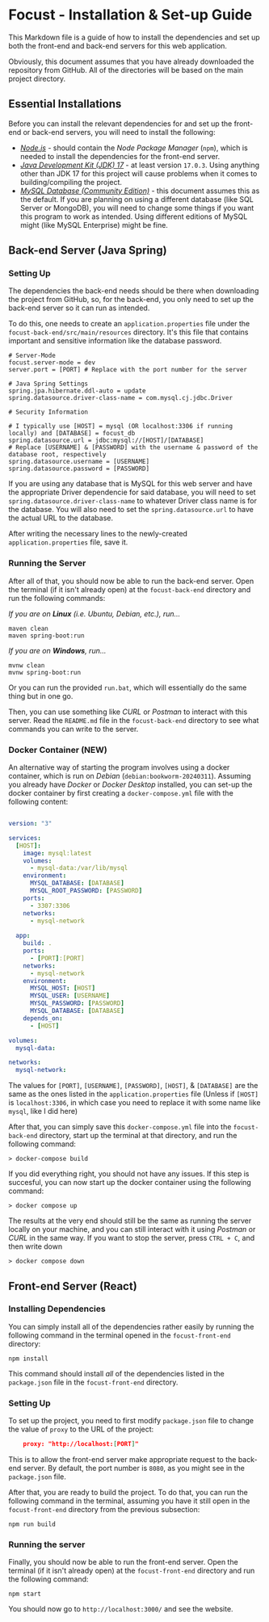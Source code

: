 # Focust - Installation & Set-up Guide
This Markdown file is a guide of how to install the dependencies and set up both the front-end and back-end servers for this web application.

Obviously, this document assumes that you have already downloaded the repository from GitHub. All of the directories will be based on the main project directory.

## Essential Installations
Before you can install the relevant dependencies for and set up the front-end or back-end servers, you will need to install the following:

* [*Node.js*](https://nodejs.org/en/download) - should contain the *Node Package Manager* (`npm`), which is needed to install the dependencies for the front-end server.
* [*Java Development Kit (JDK) 17*](https://www.oracle.com/java/technologies/downloads/#java17) - at least version `17.0.3`. Using anything other than JDK 17 for this project will cause problems when it comes to building/compiling the project.
* [*MySQL Database (Community Edition)*](https://dev.mysql.com/downloads/installer/) - this document assumes this as the default. If you are planning on using a different database (like SQL Server or MongoDB), you will need to change some things if you want this program to work as intended. Using different editions of MySQL might (like MySQL Enterprise) might be fine. 

## Back-end Server (Java Spring)

### Setting Up
The dependencies the back-end needs should be there when downloading the project from GitHub, so, for the back-end, you only need to set up the back-end server so it can run as intended.

To do this, one needs to create an `application.properties` file under the `focust-back-end/src/main/resources` directory. It's this file that contains important and sensitive information like the database password. 

```properties
# Server-Mode
focust.server-mode = dev
server.port = [PORT] # Replace with the port number for the server

# Java Spring Settings
spring.jpa.hibernate.ddl-auto = update
spring.datasource.driver-class-name = com.mysql.cj.jdbc.Driver

# Security Information

# I typically use [HOST] = mysql (OR localhost:3306 if running locally) and [DATABASE] = focust_db
spring.datasource.url = jdbc:mysql://[HOST]/[DATABASE]
# Replace [USERNAME] & [PASSWORD] with the username & password of the database root, respectively
spring.datasource.username = [USERNAME]
spring.datasource.password = [PASSWORD]

```



If you are using any database that is MySQL for this web server and have the appropriate Driver dependencie for said database, you will need to set `spring.datasource.driver-class-name` to whatever Driver class name is for the database. You will also need to set the `spring.datasource.url` to have the actual URL to the database. 

After writing the necessary lines to the newly-created `application.properties` file, save it.

### Running the Server
After all of that, you should now be able to run the back-end server. Open the terminal (if it isn't already open) at the `focust-back-end` directory and run the following commands:

*If you are on **Linux** (i.e. Ubuntu, Debian, etc.), run...*
```
maven clean
maven spring-boot:run
```

*If you are on **Windows**, run...*
```
mvnw clean
mvnw spring-boot:run
```

Or you can run the provided `run.bat`, which will essentially do the same thing but in one go.

Then, you can use something like *CURL* or *Postman* to interact with this server. Read the `README.md` file in the `focust-back-end` directory to see what commands you can write to the server. 

### Docker Container (NEW)
An alternative way of starting the program involves using a docker container, which is run on *Debian* (`debian:bookworm-20240311`). Assuming you already have *Docker* or *Docker Desktop* installed, you can set-up the docker container by first creating a `docker-compose.yml` file with the following content:

```yml

version: "3"

services:
  [HOST]:
    image: mysql:latest
    volumes:
      - mysql-data:/var/lib/mysql
    environment:
      MYSQL_DATABASE: [DATABASE]
      MYSQL_ROOT_PASSWORD: [PASSWORD]
    ports:
      - 3307:3306
    networks:
      - mysql-network
  
  app:
    build: .
    ports:
      - [PORT]:[PORT]
    networks:
      - mysql-network
    environment:
      MYSQL_HOST: [HOST]
      MYSQL_USER: [USERNAME]
      MYSQL_PASSWORD: [PASSWORD]
      MYSQL_DATABASE: [DATABASE]
    depends_on:
      - [HOST]

volumes:
  mysql-data: 

networks:
  mysql-network:

```

The values for `[PORT]`, `[USERNAME]`, `[PASSWORD]`, `[HOST]`, & `[DATABASE]` are the same as the ones listed in the `application.properties` file (Unless if `[HOST]` is `localhost:3306`, in which case you need to replace it with some name like `mysql`, like I did here)

After that, you can simply save this `docker-compose.yml` file into the `focust-back-end` directory, start up the terminal at that directory, and run the following command:

```
> docker-compose build
```

If you did everything right, you should not have any issues. If this step is succesful, you can now start up the docker container using the following command:

```
> docker compose up
```

The results at the very end should still be the same as running the server locally on your machine, and you can still interact with it using *Postman* or *CURL* in the same way. If you want to stop the server, press `CTRL + C`, and then write down

```
> docker compose down
```

## Front-end Server (React)

### Installing Dependencies
You can simply install all of the dependencies rather easily by running the following command in the terminal opened in the `focust-front-end` directory:

```
npm install
```

This command should install *all* of the dependencies listed in the `package.json` file in the `focust-front-end` directory.

### Setting Up
To set up the project, you need to first modify `package.json` file to change the value of `proxy` to the URL of the project: 

```json
    proxy: "http://localhost:[PORT]"
```

This is to allow the front-end server make appropriate request to the back-end server. By default, the port number is `8080`, as you might see in the `package.json` file.

After that, you are ready to build the project. To do that, you can run the following command in the terminal, assuming you have it still open in the `focust-front-end` directory from the previous subsection:

```
npm run build
```

### Running the server
Finally, you should now be able to run the front-end server. Open the terminal (if it isn't already open) at the `focust-front-end` directory and run the following command:

```
npm start
```

You should now go to `http://localhost:3000/` and see the website. 